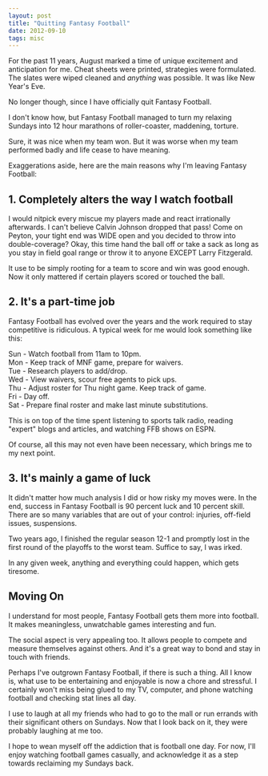 ```yaml
---
layout: post
title: "Quitting Fantasy Football"
date: 2012-09-10
tags: misc
---
```


For the past 11 years, August marked a time of unique excitement and anticipation for me. Cheat sheets were printed, strategies were formulated. The slates were wiped cleaned and *anything*  was possible. It was like New Year's Eve.

No longer though, since I have officially quit Fantasy Football.

I don't know how, but Fantasy Football managed to turn my relaxing Sundays into 12 hour marathons of roller-coaster, maddening, torture.

 Sure, it was nice when my team won. But it was worse when my team performed badly and life cease to have meaning.

Exaggerations aside, here are the main reasons why I'm leaving Fantasy Football:

## 1. Completely alters the way I watch football ##
I would nitpick every miscue my players made and react irrationally afterwards. I can't believe Calvin Johnson dropped that pass! Come on Peyton, your tight end was WIDE open and you decided to throw into double-coverage? Okay, this time hand the ball off or take a sack as long as you stay in field goal range or throw it to anyone EXCEPT Larry Fitzgerald.

It use to be simply rooting for a team to score and win was good enough. Now it only mattered if certain players scored or touched the ball.

## 2. It's a part-time job ##
Fantasy Football has evolved over the years and the work required to stay competitive is ridiculous. A typical week for me would look something like this:

Sun - Watch football from 11am to 10pm.  
Mon - Keep track of MNF game, prepare for waivers.  
Tue - Research players to add/drop.  
Wed - View waivers, scour free agents to pick ups.  
Thu - Adjust roster for Thu night game. Keep track of game.  
Fri - Day off.  
Sat - Prepare final roster and make last minute substitutions.

This is on top of the time spent listening to sports talk radio, reading "expert" blogs and articles, and watching FFB shows on ESPN.

Of course, all this may not even have been necessary, which brings me to my next point.

## 3. It's mainly a game of luck ##
It didn't matter how much analysis I did or how risky my moves were. In the end, success in Fantasy Football is 90 percent luck and 10 percent skill. There are so many variables that are out of your control: injuries, off-field issues, suspensions.

Two years ago, I finished the regular season 12-1 and promptly lost in the first round of the playoffs to the worst team. Suffice to say, I was irked.

In any given week, anything and everything could happen, which gets tiresome.

## Moving On ##

I understand for most people, Fantasy Football gets them more into football. It makes meaningless, unwatchable games interesting and fun.

 The social aspect is very appealing too. It allows people to compete and measure themselves against others. And it's a great way to bond and stay in touch with friends.

Perhaps I've outgrown Fantasy Football, if there is such a thing. All I know is, what use to be entertaining and enjoyable is now a chore and stressful. I certainly won't miss being glued to my TV, computer, and phone watching football and checking stat lines all day.

I use to laugh at all my friends who had to go to the mall or run errands with their significant others on Sundays. Now that I look back on it, they were probably laughing at me too.

I hope to wean myself off the addiction that is football one day. For now, I'll enjoy watching football games casually, and acknowledge it as a step towards reclaiming my Sundays back.
